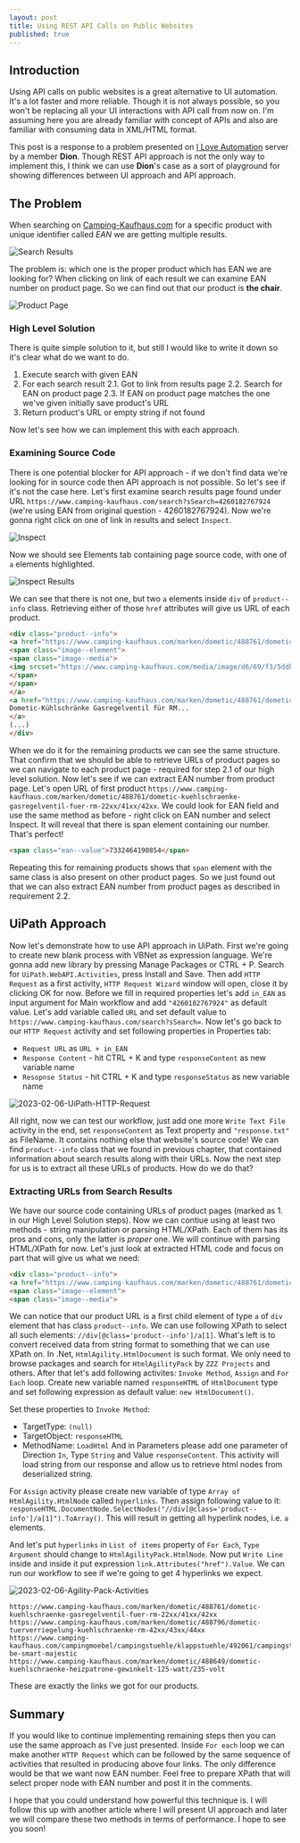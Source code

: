 ```yaml
---
layout: post
title: Using REST API Calls on Public Websites
published: true
---
```


## Introduction
Using API calls on public websites is a great alternative to UI automation. It's a lot faster and more reliable. Though it is not always possible, so you won't be replacing all your UI interactions with API call from now on. I'm assuming here you are already familiar with concept of APIs and also are familiar with consuming data in XML/HTML format.

This post is a response to a problem presented on [I Love Automation](https://discord.gg/iloveautomation) server by a member **Dion**. Though REST API approach is not the only way to implement this, I think we can use **Dion**'s case as a sort of playground for showing differences between UI approach and API approach.

## The Problem
When searching on [Camping-Kaufhaus.com](https://www.camping-kaufhaus.com) for a specific product with unique identifier  called *EAN* we are getting multiple results.

![Search Results]({{site.baseurl}}/assets/img/2023-02-06-search-results.png)

The problem is: which one is the proper product which has EAN we are looking for? When clicking on link of each result we can examine EAN number on product page. So we can find out that our product is **the chair**.

![Product Page]({{site.baseurl}}/assets/img/2023-02-06-product-page.png)

### High Level Solution
There is quite simple solution to it, but still I would like to write it down so it's clear what do we want to do.

1. Execute search with given EAN
2. For each search result
2.1. Got to link from results page
2.2. Search for EAN on product page
2.3. If EAN on product page matches the one we've given initially save product's URL
3. Return product's URL or empty string if not found

Now let's see how we can implement this with each approach.

### Examining Source Code
There is one potential blocker for API approach - if we don't find data we're looking for in source code then API approach is not possible. So let's see if it's not the case here. Let's first examine search results page found under URL `https://www.camping-kaufhaus.com/search?sSearch=4260182767924` (we're using EAN from original question - 4260182767924). Now we're gonna right click on one of link in results and select `Inspect`.

![Inspect]({{site.baseurl}}/assets/img/2023-02-06-Inspect.png)

Now we should see Elements tab containing page source code, with one of `a` elements highlighted.

![Inspect Results]({{site.baseurl}}/assets/img/2023-02-06-Inspect-Results.png)

We can see that there is not one, but two `a` elements inside `div` of `product--info` class. Retrieving either of those `href` attributes will give us URL of each product.

```html
<div class="product--info">
<a href="https://www.camping-kaufhaus.com/marken/dometic/488761/dometic-kuehlschraenke-gasregelventil-fuer-rm-22xx/41xx/42xx" title="Dometic-Kühlschränke Gasregelventil für RM 22XX/41XX/42XX" class="product--image">
<span class="image--element">
<span class="image--media">
<img srcset="https://www.camping-kaufhaus.com/media/image/d6/69/f3/5ddb692f973051158f2a6bc68fb21c9f9902adf5_DO11220_00_H_21_FRE_thumbnail_2000px_72ppi_200x200.jpg, https://www.camping-kaufhaus.com/media/image/92/79/b2/5ddb692f973051158f2a6bc68fb21c9f9902adf5_DO11220_00_H_21_FRE_thumbnail_2000px_72ppi_200x200@2x.jpg 2x" alt="Dometic-Kühlschränke Gasregelventil für RM 22XX/41XX/42XX" title="Dometic-Kühlschränke Gasregelventil für RM 22XX/41XX/42XX">
</span>
</span>
</a>
<a href="https://www.camping-kaufhaus.com/marken/dometic/488761/dometic-kuehlschraenke-gasregelventil-fuer-rm-22xx/41xx/42xx" class="product--title" title="Dometic-Kühlschränke Gasregelventil für RM 22XX/41XX/42XX">
Dometic-Kühlschränke Gasregelventil für RM...
</a>
(...)
</div>
```

When we do it for the remaining products we can see the same structure. That confirm that we should be able to retrieve URLs of product pages so we can navigate to each product page - required for step 2.1 of our high level solution. Now let's see if we can extract EAN number from product page. Let's open URL of first product `https://www.camping-kaufhaus.com/marken/dometic/488761/dometic-kuehlschraenke-gasregelventil-fuer-rm-22xx/41xx/42xx`. We could look for EAN field and use the same method as before - right click on EAN number and select Inspect. It will reveal that there is span element containing our number. That's perfect!

```html
<span class="ean--value">7332464190854</span>
```

Repeating this for remaining products shows that `span` element with the same class is also present on other product pages. So we just found out that we can also extract EAN number from product pages as described in requirement 2.2.


## UiPath Approach
Now let's demonstrate how to use API approach in UiPath. First we're going to create new blank process with VBNet as expression language. We're gonna add new library by pressing Manage Packages or CTRL + P. Search for `UiPath.WebAPI.Activities`, press Install and Save. Then add `HTTP Request` as a first activity, `HTTP Request Wizard` window will open, close it by clicking OK for now. Before we fill in required properties let's add `in_EAN` as input argument for Main workflow and add `"4260182767924"` as default value. Let's add variable called `URL` and set default value to `https://www.camping-kaufhaus.com/search?sSearch=`. Now let's go back to our `HTTP Request` activity and set following properties in Properties tab:
- `Request URL` as `URL + in_EAN`
- `Response Content` - hit CTRL + K and type `responseContent` as new variable name
- `Resopnse Status` - hit CTRL + K and type `responseStatus` as new variable name

![2023-02-06-UiPath-HTTP-Request]({{site.baseurl}}/assets/img/2023-02-06-UiPath-HTTP-Request.png)

All right, now we can test our workflow, just add one more `Write Text File` activity in the end, set `responseContent` as Text property and `"response.txt"` as FileName. It contains nothing else that website's source code! We can find `product--info` class that we found in previous chapter, that contained information about search results along with their URLs. Now the next step for us is to extract all these URLs of products. How do we do that?

### Extracting URLs from Search Results
We have our source code containing URLs of product pages (marked as 1. in our High Level Solution steps). Now we can contiue using at least two methods - string manipulation or parsing HTML/XPath. Each of them has its pros and cons, only the latter is *proper* one. We will continue with parsing HTML/XPath for now. Let's just look at extracted HTML code and focus on part that will give us what we need:

```html
<div class="product--info">
<a href="https://www.camping-kaufhaus.com/marken/dometic/488761/dometic-kuehlschraenke-gasregelventil-fuer-rm-22xx/41xx/42xx" title="Dometic-Kühlschränke Gasregelventil für RM 22XX/41XX/42XX" class="product--image">
<span class="image--element">
<span class="image--media">
```

We can notice that our product URL is a first child element of type `a` of `div` element that has class `product--info`. We can use following XPath to select all such elements: `//div[@class='product--info']/a[1]`. What's left is to convert received data from string format to something that we can use XPath on. In .Net, `HtmlAgility.HtmlDocument` is such format. We only need to browse packages and search for `HtmlAgilityPack` by `ZZZ Projects` and others. After that let's add following activites: `Invoke Method`, `Assign` and `For Each` loop. Create new variable named `responseHTML` of `HtmlDocument` type and set following expression as default value: `new HtmlDocument()`.

Set these properties to `Invoke Method`:
- TargetType: `(null)`
- TargetObject: `responseHTML`
- MethodName: `LoadHtml`
And in Parameters please add one parameter of Direction `In`, Type `String` and Value `responseContent`. This activity will load string from our response and allow us to retrieve html nodes from deserialized string.

For `Assign` activity please create new variable of type `Array of HtmlAgility.HtmlNode` called `hyperlinks`. Then assign following value to it: `responseHTML.DocumentNode.SelectNodes("//div[@class='product--info']/a[1]").ToArray()`. This will result in getting all hyperlink nodes, i.e. `a` elements.

And let's put `hyperlinks` in `List of items` property of `For Each`, `Type Argument` should change to `HtmlAgilityPack.HtmlNode`. Now put `Write Line` inside and inside it put expression `link.Attributes("href").Value`. We can run our workflow to see if we're going to get 4 hyperlinks we expect.

![2023-02-06-Agility-Pack-Activities]({{site.baseurl}}/assets/img/2023-02-06-Agility-Pack-Activities.png)

```
https://www.camping-kaufhaus.com/marken/dometic/488761/dometic-kuehlschraenke-gasregelventil-fuer-rm-22xx/41xx/42xx
https://www.camping-kaufhaus.com/marken/dometic/488796/dometic-tuerverriegelung-kuehlschraenke-rm-42xx/43xx/44xx
https://www.camping-kaufhaus.com/campingmoebel/campingstuehle/klappstuehle/492061/campingstuhl-be-smart-majestic
https://www.camping-kaufhaus.com/marken/dometic/488649/dometic-kuehlschraenke-heizpatrone-gewinkelt-125-watt/235-volt
```

These are exactly the links we got for our products.

## Summary
If you would like to continue implementing remaining steps then you can use the same approach as I've just presented. Inside `For each` loop we can make another `HTTP Request` which can be followed by the same sequence of activities that resulted in producing above four links. The only difference would be that we want now EAN number. Feel free to prepare XPath that will select proper node with EAN number and post it in the comments.

I hope that you could understand how powerful this technique is. I will follow this up with another article where I will present UI approach and later we will compare these two methods in terms of performance. I hope to see you soon!

